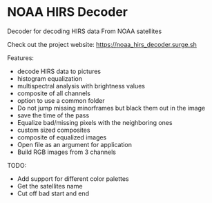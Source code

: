 # NOAA HIRS Decoder
Decoder for decoding HIRS data From NOAA satellites

Check out the project website: https://noaa_hirs_decoder.surge.sh

Features:
 - decode HIRS data to pictures
 - histogram equalization
 - multispectral analysis with brightness values
 - composite of all channels
 - option to use a common folder
 - Do not jump missing minorframes but black them out in the image
 - save the time of the pass
 - Equalize bad/missing pixels with the neighboring ones
 - custom sized composites
 - composite of equalized images
 - Open file as an argument for application
 - Build RGB images from 3 channels

TODO:
 - Add support for different color palettes
 - Get the satellites name
 - Cut off bad start and end
